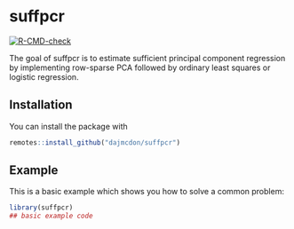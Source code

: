 
# suffpcr

<!-- badges: start -->
[![R-CMD-check](https://github.com/dajmcdon/suffpcr/workflows/R-CMD-check/badge.svg)](https://github.com/dajmcdon/suffpcr/actions)
<!-- badges: end -->

The goal of suffpcr is to estimate sufficient principal component regression
by implementing row-sparse PCA followed by ordinary least squares or logistic
regression.

## Installation

You can install the package with

``` r
remotes::install_github("dajmcdon/suffpcr")
```

## Example

This is a basic example which shows you how to solve a common problem:

``` r
library(suffpcr)
## basic example code
```

